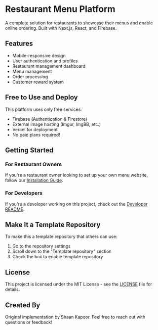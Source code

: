 # Restaurant Menu Platform

A complete solution for restaurants to showcase their menus and enable online ordering. Built with Next.js, React, and Firebase.

## Features

- Mobile-responsive design
- User authentication and profiles
- Restaurant management dashboard
- Menu management
- Order processing
- Customer reward system

## Free to Use and Deploy

This platform uses only free services:
- Firebase (Authentication & Firestore)
- External image hosting (Imgur, ImgBB, etc.)
- Vercel for deployment
- No paid plans required!

## Getting Started

### For Restaurant Owners

If you're a restaurant owner looking to set up your own menu website, follow our [Installation Guide](INSTALLATION_GUIDE.md).

### For Developers

If you're a developer working on this project, check out the [Developer README](DEVELOPER_README.md).

## Make It a Template Repository

To make this a template repository that others can use:
1. Go to the repository settings
2. Scroll down to the "Template repository" section 
3. Check the box to enable template repository

## License

This project is licensed under the MIT License - see the [LICENSE](LICENSE) file for details.

## Created By

Original implementation by Shaan Kapoor. Feel free to reach out with questions or feedback! 